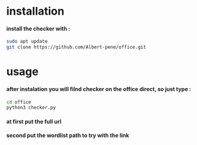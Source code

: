 


# installation
#### install the checker with :
```bash
sudo apt update
git clone https://github.com/Albert-pene/office.git
```
# usage
 #### after instalation you will filnd checker on the office direct, so just type :
 
 ```bash
cd office
python3 checker.py
```
#### at first put the full url
#### second put the wordlist path to try with the link


